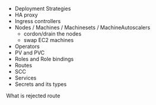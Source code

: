 - Deployment Strategies
- HA proxy
- Ingress controllers
- Nodes / Machines / Machinesets / MachineAutoscalers
   - cordon/drain the nodes
   - swap EC2 machines
- Operators
- PV and PVC
- Roles and Role bindings
- Routes
- SCC
- Services
- Secrets and its types


What is rejected route
